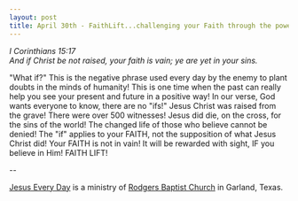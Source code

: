 ```yaml
---
layout: post
title: April 30th - FaithLift...challenging your Faith through the power of
---
```


_I Corinthians 15:17  
And if Christ be not raised, your faith is vain; ye are yet in your
sins._

"What if?" This is the negative phrase used every day by the enemy
to plant doubts in the minds of humanity! This is one time when the
past can really help you see your present and future in a positive
way! In our verse, God wants everyone to know, there are no "ifs!"
Jesus Christ was raised from the grave! There were over 500
witnesses! Jesus did die, on the cross, for the sins of the world!
The changed life of those who believe cannot be denied! The "if"
applies to your FAITH, not the supposition of what Jesus Christ did!
Your FAITH is not in vain! It will be rewarded with sight, IF you
believe in Him! FAITH LIFT!

 --

<a href=http://jesuseveryday.net>Jesus Every Day</a> is a ministry of <a href=http://rodgersbaptist.net>Rodgers Baptist Church</a> in Garland, Texas.

